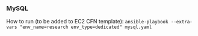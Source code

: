 ### MySQL
How to run (to be added to EC2 CFN template):
```ansible-playbook --extra-vars "env_name=research env_type=dedicated" mysql.yaml```
